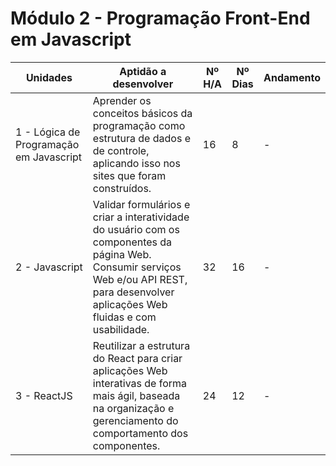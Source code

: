 # Módulo 2 - Programação Front-End em Javascript

| Unidades                                | Aptidão a desenvolver                                                                                                                                                                     | Nº H/A | Nº Dias | Andamento |
|-----------------------------------------|-------------------------------------------------------------------------------------------------------------------------------------------------------------------------------------------|--------|---------|-----------|
| 1 - Lógica de Programação em Javascript | Aprender os conceitos básicos da programação como estrutura de dados e de controle, aplicando isso nos sites que foram construídos.                                                       | 16     | 8       | -         |
| 2 - Javascript                          | Validar formulários e criar a interatividade do usuário com os componentes da página Web. Consumir serviços Web e/ou API REST, para desenvolver aplicações Web fluidas e com usabilidade. | 32     | 16      | -         |
| 3 - ReactJS                             | Reutilizar a estrutura do React para criar aplicações Web interativas de forma mais ágil, baseada na organização e gerenciamento do comportamento dos componentes.                        | 24     | 12      | -         |
